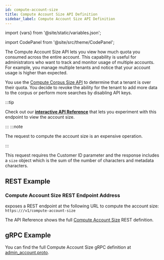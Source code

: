 ```yaml
---
id: compute-account-size
title: Compute Account Size API Definition
sidebar_label: Compute Account Size API Definition
---
```


import {vars} from '@site/static/variables.json';

import CodePanel from '@site/src/theme/CodePanel';


The Compute Account Size API lets you view how much quota you consumed
across the entire account. This capability is useful for administrators who
want to track and monitor usage of multiple accounts. For example, you manage
multiple tenants and notice that your account usage is higher than expected.

You use the [Compute Corpus Size API](/docs/1.0/api-reference/admin-apis/corpus/compute-corpus-size) to determine
that a tenant is over their quota. You decide to revoke the ability for
the tenant to add more data to the corpus or perform more searches by
disabling API keys.

:::tip

Check out our [**interactive API Reference**](/docs/1.0/rest-api/compute-account-size) that lets you experiment with this
endpoint to view the account size.

:::
:::note

The request to compute the account size is an expensive operation.

:::

This request requires the Customer ID parameter and the response includes a
`size` object which is the sum of the number of characters and metadata
characters.

## REST Example

### Compute Account Size REST Endpoint Address

<Config v="names.product"/> exposes a REST endpoint at the following URL
to compute the account size:
<code>https://<Config v="domains.rest.admin"/>/v1/compute-account-size</code>

The API Reference shows the full [Compute Account Size](/docs/1.0/rest-api/compute-account-size) REST definition.

## gRPC Example

You can find the full Compute Account Size gRPC definition at [admin_account.proto](https://github.com/vectara/protos/blob/main/admin_account.proto).
